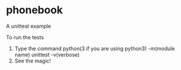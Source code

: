 # phonebook
A unittest example


To run the tests

1. Type the command python(3 if you are using python3) -m(module name) unittest -v(verbose)
2. See the magic!
